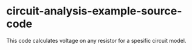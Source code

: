 # circuit-analysis-example-source-code
This code calculates voltage on any resistor for a spesific circuit model.
